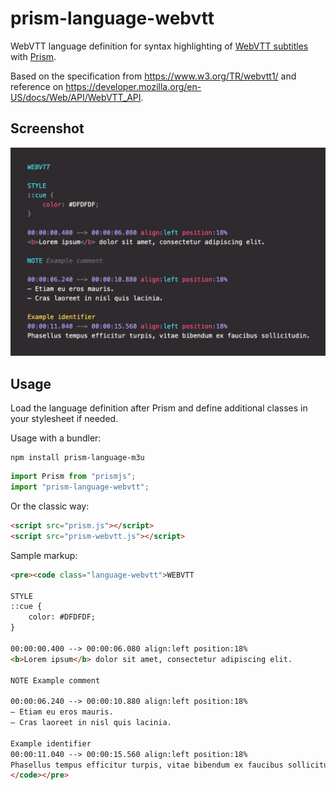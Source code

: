 # prism-language-webvtt

WebVTT language definition for syntax highlighting of [WebVTT subtitles](https://en.wikipedia.org/wiki/WebVTT) with [Prism](https://prismjs.com).

Based on the specification from https://www.w3.org/TR/webvtt1/ and reference on https://developer.mozilla.org/en-US/docs/Web/API/WebVTT_API.

## Screenshot

![Screenshot of WebVTT highlighting](screenshot.png)

## Usage

Load the language definition after Prism and define additional classes in your stylesheet if needed.

Usage with a bundler:

```console
npm install prism-language-m3u
```

```js
import Prism from "prismjs";
import "prism-language-webvtt";
```

Or the classic way:

```html
<script src="prism.js"></script>
<script src="prism-webvtt.js"></script>
```

Sample markup:

```html
<pre><code class="language-webvtt">WEBVTT

STYLE
::cue {
    color: #DFDFDF;
}

00:00:00.400 --> 00:00:06.080 align:left position:18%
<b>Lorem ipsum</b> dolor sit amet, consectetur adipiscing elit.

NOTE Example comment

00:00:06.240 --> 00:00:10.880 align:left position:18%
— Etiam eu eros mauris.
— Cras laoreet in nisl quis lacinia.

Example identifier
00:00:11.040 --> 00:00:15.560 align:left position:18%
Phasellus tempus efficitur turpis, vitae bibendum ex faucibus sollicitudin.
</code></pre>
```
